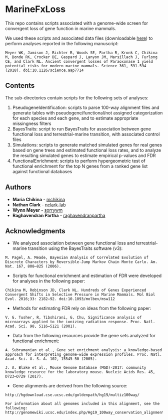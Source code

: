 # MarineFxLoss
This repo contains scripts associated with a genome-wide screen for convergent loss of gene function in marine mammals.

We used these scripts and associated data files (downloadable [here](https://pitt.box.com/s/mb9z57sxu3o2cgeru5s7u0bek2nbw1lr)) to perform analyses reported in the following manuscript:
```
Meyer WK, Jamison J, Richter R, Woods SE, Partha R, Kronk C, Chikina M, Bonde RK, Crocker DE, Gaspard J, Lanyon JM, Marsillach J, Furlong CE, and Clark NL. Ancient convergent losses of Paraoxonase 1 yield potential risks for modern marine mammals. Science 361, 591-594 (2018). doi:10.1126/science.aap7714
```

## Contents

The sub-directories contain scripts for the following sets of analyses:
1) PseudogeneIdentification: scripts to parse 100-way alignment files and generate tables with pseudogene/functional/not assigned categorization for each species and each gene, and to estimate appropriate missingness filters
2) BayesTraits: script to run BayesTraits for association between gene functional loss and terrestrial-marine transition, with associated control files
3) Simulations: scripts to generate matched simulated genes for real genes based on gene trees and estimated functional loss rates, and to analyze the resulting simulated genes to estimate empirical p-values and FDR
4) FunctionalEnrichment: scripts to perform hypergeometric test of functional enrichment for the top N genes from a ranked gene list against functional databases 

## Authors

* **Maria Chikina** - [mchikina](https://github.com/mchikina)
* **Nathan Clark** - [nclark-lab](https://github.com/nclark-lab)
* **Wynn Meyer** - [sorrywm](https://github.com/sorrywm)
* **Raghavendran Partha** - [raghavendranpartha](https://github.com/raghavendranpartha)

## Acknowledgments

* We analyzed association between gene functional loss and terrestrial-marine transition using the BayesTraits software (v3):
```
M. Pagel, A. Meade, Bayesian Analysis of Correlated Evolution of Discrete Characters by Reversible‐Jump Markov Chain Monte Carlo. Am. Nat. 167, 808–825 (2006).

```

* Scripts for functional enrichment and estimation of FDR were developed for analyses in the following paper:
```
Chikina M, Robinson JD, Clark NL. Hundreds of Genes Experienced Convergent Shifts in Selective Pressure in Marine Mammals. Mol Biol Evol. 2016;33: 2182–92. doi:10.1093/molbev/msw112

```

* Methods for estimating FDR rely on ideas from the following paper:
```
V. G. Tusher, R. Tibshirani, G. Chu, Significance analysis of microarrays applied to the ionizing radiation response. Proc. Natl. Acad. Sci. 98, 5116–5121 (2001).

```

* Data from the following resources provide the gene sets analyzed for functional enrichment:
```
A. Subramanian et al., Gene set enrichment analysis: a knowledge-based approach for interpreting genome-wide expression profiles. Proc. Natl. Acad. Sci. U. S. A. 102, 15545–50 (2005).

J. A. Blake et al., Mouse Genome Database (MGD)-2017: community knowledge resource for the laboratory mouse. Nucleic Acids Res. 45, D723–D729 (2017).

```

* Gene alignments are derived from the following source:
```
http://hgdownload.cse.ucsc.edu/goldenpath/hg19/multiz100way/

For information about all genomes included in this alignment, see the following:
http://genomewiki.ucsc.edu/index.php/Hg19_100way_conservation_alignment
```
